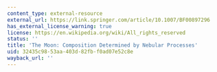 ```yaml
---
content_type: external-resource
external_url: https://link.springer.com/article/10.1007/BF00897296
has_external_license_warning: true
license: https://en.wikipedia.org/wiki/All_rights_reserved
status: ''
title: 'The Moon: Composition Determined by Nebular Processes'
uid: 32435c98-53aa-403d-82fb-f0ad07e52c8e
wayback_url: ''
---
```

